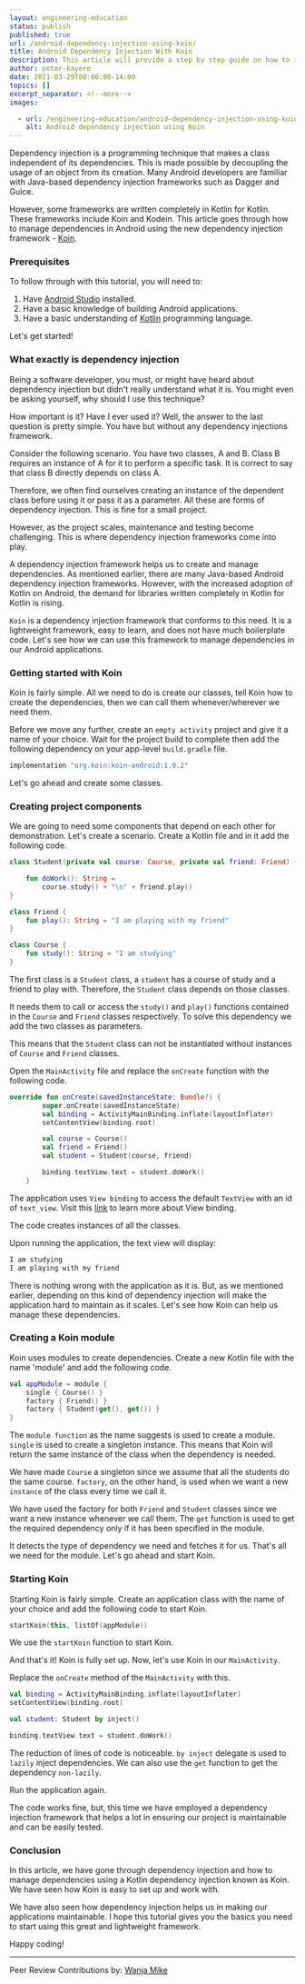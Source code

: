 ```yaml
---
layout: engineering-education
status: publish
published: true
url: /android-dependency-injection-using-koin/
title: Android Dependency Injection With Koin
description: This article will provide a step by step guide on how to implement Android dependency injection using Koin. This framework helps save significant time by enabling you to manage Android dependencies easily.
author: peter-kayere
date: 2021-03-29T00:00:00-14:00
topics: []
excerpt_separator: <!--more-->
images:

  - url: /engineering-education/android-dependency-injection-using-koin/hero.jpg
    alt: Android dependency injection using Koin
---
```

Dependency injection is a programming technique that makes a class independent of its dependencies. This is made possible by decoupling the usage of an object from its creation. Many Android developers are familiar with Java-based dependency injection frameworks such as Dagger and Guice. 
<!--more-->
However, some frameworks are written completely in Kotlin for Kotlin. These frameworks include Koin and Kodein. This article goes through how to manage dependencies in Android using the new dependency injection framework - [Koin](https://insert-koin.io/).

### Prerequisites 
To follow through with this tutorial, you will need to:
1. Have [Android Studio](https://developer.android.com/studio) installed.
2. Have a basic knowledge of building Android applications.
3. Have a basic understanding of [Kotlin](/engineering-education/kotlin-collections/) programming language.

Let's get started!

### What exactly is dependency injection
Being a software developer, you must, or might have heard about dependency injection but didn't really understand what it is. You might even be asking yourself, why should I use this technique? 

How important is it? Have I ever used it? Well, the answer to the last question is pretty simple. You have but without any dependency injections framework.

Consider the following scenario. You have two classes, A and B. Class B requires an instance of A for it to perform a specific task. It is correct to say that class B directly depends on class A. 

Therefore, we often find ourselves creating an instance of the dependent class before using it or pass it as a parameter. All these are forms of dependency injection. This is fine for a small project. 

However, as the project scales, maintenance and testing become challenging. This is where dependency injection frameworks come into play.

A dependency injection framework helps us to create and manage dependencies. As mentioned earlier, there are many Java-based Android dependency injection frameworks. However, with the increased adoption of Kotlin on Android, the demand for libraries written completely in Kotlin for Kotlin is rising. 

`Koin` is a dependency injection framework that conforms to this need. It is a lightweight framework, easy to learn, and does not have much boilerplate code. Let's see how we can use this framework to manage dependencies in our Android applications.

### Getting started with Koin
Koin is fairly simple. All we need to do is create our classes, tell Koin how to create the dependencies, then we can call them whenever/wherever we need them. 

Before we move any further, create an `empty activity` project and give it a name of your choice. Wait for the project build to complete then add the following dependency on your app-level `build.gradle` file.

```bash
implementation "org.koin:koin-android:1.0.2"
```

Let's go ahead and create some classes.

### Creating project components
We are going to need some components that depend on each other for demonstration. Let's create a scenario. Create a Kotlin file and in it add the following code.

```Kotlin
class Student(private val course: Course, private val friend: Friend) {

    fun doWork(): String =
        course.study() + "\n" + friend.play()
}

class Friend {
    fun play(): String = "I am playing with my friend"
}

class Course {
    fun study(): String = "I am studying"
}
```

The first class is a `Student` class, a `student` has a course of study and a friend to play with. Therefore, the `Student` class depends on those classes. 

It needs them to call or access the `study()` and `play()` functions contained in the `Course` and `Friend` classes respectively. To solve this dependency we add the two classes as parameters. 

This means that the `Student` class can not be instantiated without instances of `Course` and `Friend` classes.

Open the `MainActivity` file and replace the `onCreate` function with the following code.

```kotlin
override fun onCreate(savedInstanceState: Bundle?) {
        super.onCreate(savedInstanceState)
        val binding = ActivityMainBinding.inflate(layoutInflater)
        setContentView(binding.root)

        val course = Course()
        val friend = Friend()
        val student = Student(course, friend)

        binding.textView.text = student.doWork()
    }
```

The application uses `View binding` to access the default `TextView` with an id of `text_view`. Visit this [link](https://developer.android.com/topic/libraries/view-binding) to learn more about View binding.

The code creates instances of all the classes. 

Upon running the application, the text view will display:

```bash
I am studying
I am playing with my friend
```

There is nothing wrong with the application as it is. But, as we mentioned earlier, depending on this kind of dependency injection will make the application hard to maintain as it scales. Let's see how Koin can help us manage these dependencies.

### Creating a Koin module
Koin uses modules to create dependencies. Create a new Kotlin file with the name 'module' and add the following code.

```Kotlin
val appModule = module {
    single { Course() }
    factory { Friend() }
    factory { Student(get(), get()) }
}
```

The `module function` as the name suggests is used to create a module. `single` is used to create a singleton instance. This means that Koin will return the same instance of the class when the dependency is needed. 

We have made `Course` a singleton since we assume that all the students do the same course. `factory`, on the other hand, is used when we want a new `instance` of the class every time we call it. 

We have used the factory for both `Friend` and `Student` classes since we want a new instance whenever we call them. The `get` function is used to get the required dependency only if it has been specified in the module. 

It detects the type of dependency we need and fetches it for us. That's all we need for the module. Let's go ahead and start Koin.

### Starting Koin
Starting Koin is fairly simple. Create an application class with the name of your choice and add the following code to start Koin.

```Kotlin
startKoin(this, listOf(appModule))
```

We use the `startKoin` function to start Koin. 

And that's it! Koin is fully set up. Now, let's use Koin in our `MainActivity`. 

Replace the `onCreate` method of the `MainActivity` with this.

```Kotlin
val binding = ActivityMainBinding.inflate(layoutInflater)
setContentView(binding.root)

val student: Student by inject()

binding.textView.text = student.doWork()
```

The reduction of lines of code is noticeable. `by inject` delegate is used to `lazily` inject dependencies. We can also use the `get` function to get the dependency `non-lazily`.

Run the application again. 

The code works fine, but, this time we have employed a dependency injection framework that helps a lot in ensuring our project is maintainable and can be easily tested.

### Conclusion
In this article, we have gone through dependency injection and how to manage dependencies using a Kotlin dependency injection known as Koin. We have seen how Koin is easy to set up and work with. 

We have also seen how dependency injection helps us in making our applications maintainable. I hope this tutorial gives you the basics you need to start using this great and lightweight framework.

Happy coding!

---
Peer Review Contributions by: [Wanja Mike](/engineering-education/authors/michael-barasa/)